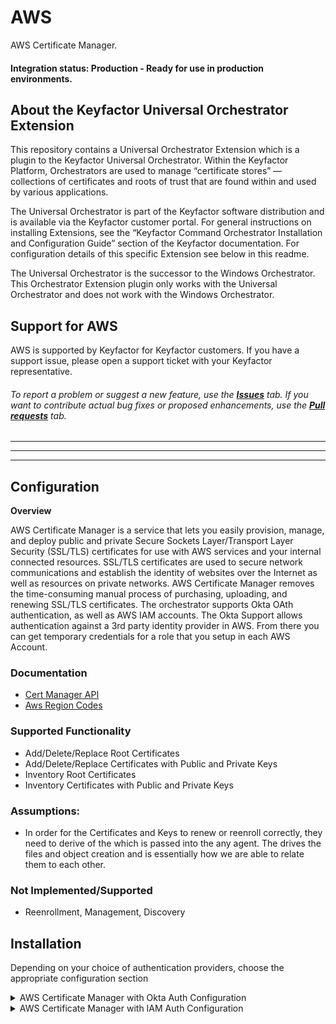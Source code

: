 # AWS

AWS Certificate Manager.

#### Integration status: Production - Ready for use in production environments.


## About the Keyfactor Universal Orchestrator Extension

This repository contains a Universal Orchestrator Extension which is a plugin to the Keyfactor Universal Orchestrator. Within the Keyfactor Platform, Orchestrators are used to manage “certificate stores” &mdash; collections of certificates and roots of trust that are found within and used by various applications.

The Universal Orchestrator is part of the Keyfactor software distribution and is available via the Keyfactor customer portal. For general instructions on installing Extensions, see the “Keyfactor Command Orchestrator Installation and Configuration Guide” section of the Keyfactor documentation. For configuration details of this specific Extension see below in this readme.

The Universal Orchestrator is the successor to the Windows Orchestrator. This Orchestrator Extension plugin only works with the Universal Orchestrator and does not work with the Windows Orchestrator.


## Support for AWS

AWS is supported by Keyfactor for Keyfactor customers. If you have a support issue, please open a support ticket with your Keyfactor representative.

###### To report a problem or suggest a new feature, use the **[Issues](../../issues)** tab. If you want to contribute actual bug fixes or proposed enhancements, use the **[Pull requests](../../pulls)** tab.


---





---


*** 
## **Configuration**

**Overview**

AWS Certificate Manager is a service that lets you easily provision, manage, and deploy public and private Secure Sockets Layer/Transport Layer Security (SSL/TLS) certificates for use with AWS services and your internal connected resources. SSL/TLS certificates are used to secure network communications and establish the identity of websites over the Internet as well as resources on private networks. AWS Certificate Manager removes the time-consuming manual process of purchasing, uploading, and renewing SSL/TLS certificates.  The orchestrator supports Okta OAth authentication, as well as AWS IAM accounts. The Okta Support allows authentication against a 3rd party identity provider in AWS.  From there you can get temporary credentials for a role that you setup in each AWS Account. 

### Documentation

- [Cert Manager API](https://docs.aws.amazon.com/acm/latest/userguide/sdk.html)
- [Aws Region Codes](https://docs.aws.amazon.com/AmazonRDS/latest/UserGuide/Concepts.RegionsAndAvailabilityZones.html)

### Supported Functionality
- Add/Delete/Replace Root Certificates
- Add/Delete/Replace Certificates with Public and Private Keys
- Inventory Root Certificates
- Inventory Certificates with Public and Private Keys

### Assumptions:
- In order for the Certificates and Keys to renew or reenroll correctly, they need to derive of the <alias> which is passed into the any agent.  The <alias> drives the files and object creation and is essentially how we are able to relate them to each other.

### Not Implemented/Supported
- Reenrollment, Management, Discovery

## **Installation**
Depending on your choice of authentication providers, choose the appropriate configuration section
<details>
<summary>AWS Certificate Manager with Okta Auth Configuration</summary>

### AWS Setup
1. A 3rd party [identity provider](https://docs.aws.amazon.com/IAM/latest/UserGuide/id_roles_providers_create_oidc.html) similar to [this](/Images/AWSIdentityProvider.gif) needs to be setup in AWS for each account.
2. An Aws [Role](https://docs.aws.amazon.com/IAM/latest/UserGuide/id_roles_create_for-user.html) similar to [this](/Images/AWSRole1.gif) needs Added for each AWS account.
3. Ensure the [trust relationship](https://docs.aws.amazon.com/directoryservice/latest/admin-guide/edit_trust.html) is setup for that role.  Should  look like [this](/Images/AWSRole2.gif).

### OKTA Setup
1. Ensure your Authorization Server Is Setup in OKTA.  Here is a [sample](/Images/OktaSampleAuthorizationServer.gif).
2. Ensure the appropriate scopes are setup in Okta.  Here is a [sample](/Images/OktaSampleAuthorizationServer-scopes.gif).
3. Setup an Okta App with similar settings to [this](/Images/OktaApp1.gif) and [this](/Images/OktaApp2.gif).


<details>
<summary>Cert Store Type and Cert Store Setup</summary>

**Basic Settings:**

CONFIG ELEMENT | VALUE | DESCRIPTION
--|--|--
Name | Any Custom Name | Display name for the store type (may be customized)
Short Name| AWSCerManO | Short display name for the store type
Custom Capability | N/A | Store type name orchestrator will register with. Check the box to allow entry of value
Supported Job Types | Inventory, Add, Remove | Job types the extension supports
Needs Server | Checked | Determines if a target server name is required when creating store
Blueprint Allowed | Checked | Determines if store type may be included in an Orchestrator blueprint
Uses PowerShell | Unchecked | Determines if underlying implementation is PowerShell
Requires Store Password	| Unchecked | Determines if a store password is required when configuring an individual store.
Supports Entry Password	| Unchecked | Determines if an individual entry within a store can have a password.


**Advanced Settings:**

CONFIG ELEMENT | VALUE | DESCRIPTION
--|--|--
Store Path Type	| Freeform | Determines what restrictions are applied to the store path field when configuring a new store.
Store Path Value | N/A | This is reserved for the AWS Account Id when setting up the store.
Supports Custom Alias | Optional | Determines if an individual entry within a store can have a custom Alias.
Private Keys | Optional | This determines if Keyfactor can send the private key associated with a certificate to the store.
PFX Password Style | Default or Custom | "Default" - PFX password is randomly generated, "Custom" - PFX password may be specified when the enrollment job is created (Requires the *Allow Custom Password* application setting to be enabled.)

**Custom Fields:**

Custom fields operate at the certificate store level and are used to control how the orchestrator connects to the remote
target server containing the certificate store to be managed

Name|Display Name|Type|Default Value / Options|Required|Description
---|---|---|---|---|---
scope | Okta OAuth Scope | string | N/A | Yes | This is the OAuth Scope needed for Okta OAuth
grant_type | Okta OAuth Grant Type | string | N/A | Yes | In OAuth 2.0, the term “grant type” refers to the way an application gets an access token
awsrole | AWS Assume Identity Role | string | N/A | Yes | This role has to be created in AWS IAM so you can assume an identity and get temp credentials
awsregions | AWS Regions | string | N/A | Yes | This will be the list of regions for the account the store iterates through when doing inventory.


**Entry Parameters:**

Entry parameters are inventoried and maintained for each entry within a certificate store.
They are typically used to support binding of a certificate to a resource.

Name|Display Name| Type|Default Value|Required When|Description
---|---|---|---|---|---
AWS Region | AWS Region | Multiple Choice | us-east-1 | Adding | When enrolling, this is the Region that the Certificate will be enrolled to.



Cert Store Settings
===============
| Number | Name | Value | Description |
| ----------- | ----------- | ----------- | ----------- |
| 0 | Client Machine | URL for Okta Application | This is the application setup in Okta with Key and Secret |
| 0 | User Name | Okta Key | Obtained from the Okta application |
| 0 | Password | Okta Secret | Obtained from the Okta application |
| 1 | Store Path | AWS Account Number | Unique account number obtained from AWS |
| 2 | Okta OAuth Scope | Look in Okta Setup for Scope | OAuth scope setup in the Okta Application |
| 3 | Okta OAuth Grant Type | client_credentials | This may vary depending on Okta setup but will most likely be this value. |
| 4 | AWS Assume Identity Role | Whatever Role is setup in AWS | Role must allow a third identity provider in AWS with AWS Cert Manager full access. |
| 5 | AWS Regions | us-east-1,us-east-2... | List of AWS Regions you want to inventory for the account above. |
| 6 | Store Password | No Password Needed for this | Set to no password needed. |

See [image](/Images/CertStore2.gif) for mappings.  Note screen could change in future versions of Keyfactor Command.

</details>
</details>

<details>
	<summary>AWS Certificate Manager with IAM Auth Configuration</summary>

### AWS Setup
1. An Aws [Role](https://docs.aws.amazon.com/IAM/latest/UserGuide/id_roles_create_for-user.html) Needs Added for the permissions you want to grant, see [sample](/Images/AWSRole1.gif).
2. A [Trust Relationship](https://docs.aws.amazon.com/directoryservice/latest/admin-guide/edit_trust.html) is setup for that role.  Should look like something like [this](/Images/AssumeRoleTrust.gif).
3. AWS does not support programmatic access for AWS SSO accounts. The account used here must be a [standard AWS IAM User](/Images/UserAccount.gif) with an Access Key credential type.


<details>
<summary>Cert Store Type and Cert Store Setup</summary>

Cert Store Types Settings - Basic
---------------
| Section | Settings |
| ----------- | ----------- |
| Details | Name="Custom Name", Short Name="AWSCerManA" |
| Supported Job Types | Inventory, Add, Remove |
| General Settings | Needs Server, Blueprint Allowed |
| Password Settings | Supports Entry Password |

![image.png](/Images/CertStoreType-Basic-IAM.gif)

Cert Store Types Settings - Advanced
---------------
| Section | Settings |
| ----------- | ----------- |
| Store Path Type | Freeform |
| Other Settings | Supports Custom Alias=Optional, Private Key Handling=Optional, PFX Password Style=Default|

![image.png](/Images/CertStoreType-Advanced.gif)

Cert Store Types Settings - Custom Fields
---------------
| Name | Display Name | Required | Type | Description |
| ----------- | ----------- | ----------- | ----------- | ----------- |
| awsrole | AWS Assume Identity Role | True | string | This role has to be created in AWS IAM so you can assume an identity and get temp credentials
| awsregions | AWS Regions | True | string | This will be the list of regions for the account the store iterates through when doing inventory.

![image.png](/Images/CertStoreType-CustomFields-IAM.gif)

Cert Store Types Settings - Entry Params
---------------
| Name | Display Name | Type | Default Value | Multiple Choice Questions | Required When |
| ----------- | ----------- | ----------- | ----------- | ----------- | ----------- |
| AWS Region | AWS Region | Multiple Choice | us-east-1 | us-east-1,us-east-2... | Adding an Entry, Reenrolling Entry |

![image.png](/Images/CertStoreType-EntryParams.gif)

Cert Store Settings
===============
| Number | Name | Value | Description |
| ----------- | ----------- | ----------- | ----------- |
| 0 | Client Machine | Custom | Value is not used, choose any identifier |
| 1 | Store Path | AWS Account Number | Unique account number obtained from AWS |
| 2 | AWS Assume Identity Role | Whatever Role is setup in AWS | Role must allow a third identity provider in AWS with AWS Cert Manager full access. |
| 3 | AWS Regions | us-east-1,us-east-2... | List of AWS Regions you want to inventory for the account above. |
| 4 | User Name | IAM Access Key | Obtained from AWS |
| 5 | Password | IAM Access Secret | Obtained from the AWS |

![image.png](/Images/CertStore-IAM.gif)
</details>
</details>

